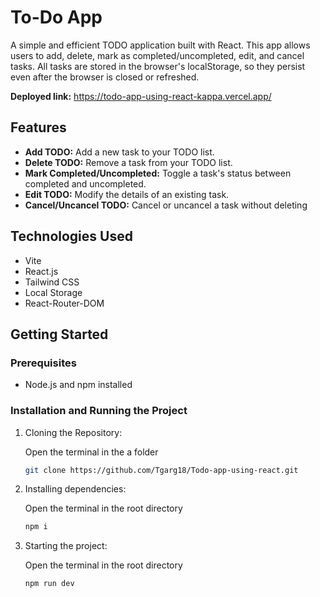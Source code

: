 # To-Do App

A simple and efficient TODO application built with React. This app allows users to add, delete, mark as completed/uncompleted, edit, and cancel tasks. All tasks are stored in the browser's localStorage, so they persist even after the browser is closed or refreshed.

**Deployed link:** https://todo-app-using-react-kappa.vercel.app/

## Features

- **Add TODO:** Add a new task to your TODO list.
- **Delete TODO:** Remove a task from your TODO list.
- **Mark Completed/Uncompleted:** Toggle a task's status between completed and uncompleted.
- **Edit TODO:** Modify the details of an existing task.
- **Cancel/Uncancel TODO:** Cancel or uncancel a task without deleting 

## Technologies Used
- Vite
- React.js
- Tailwind CSS
- Local Storage
- React-Router-DOM

## Getting Started

### Prerequisites

- Node.js and npm installed

### Installation and Running the Project

1. Cloning the Repository:
    
    Open the terminal in the a folder
    ```bash
    git clone https://github.com/Tgarg18/Todo-app-using-react.git
    ```

2. Installing dependencies:
    
    Open the terminal in the root directory
    ```bash
    npm i
    ```

3. Starting the project:

    Open the terminal in the root directory
    ```bash
    npm run dev
    ```